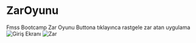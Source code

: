 # ZarOyunu
Fmss Bootcamp Zar Oyunu
Buttona tıklayınca rastgele zar atan uygulama
![Giriş Ekranı](https://github.com/FMSSBilisimAndroid/MehmetSevim/ZarOyunu/blob/master/app/src/main/res/drawable/girisekrani.png?raw=true)
![Zar](https://github.com/FMSSBilisimAndroid/MehmetSevim/ZarOyunu/blob/master/app/src/main/res/drawable/Zar.png?raw=true)
